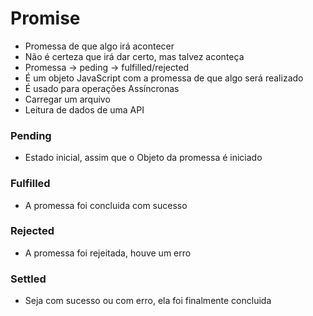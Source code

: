 # Promise

* Promessa de que algo irá acontecer
* Não é certeza que irá dar certo, mas talvez aconteça
* Promessa -> peding -> fulfilled/rejected
* É um objeto JavaScript com a promessa de que algo será realizado
* É usado para operações Assíncronas
* Carregar um arquivo
* Leitura de dados de uma API

### Pending 
* Estado inicial, assim que o Objeto da promessa é iniciado

### Fulfilled
* A promessa foi concluida com sucesso

### Rejected 
* A promessa foi rejeitada, houve um erro

### Settled
* Seja com sucesso ou com erro, ela foi finalmente concluida